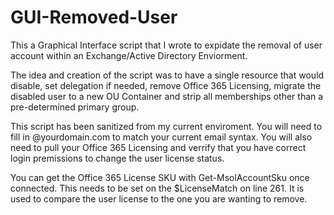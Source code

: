 # GUI-Removed-User
This a Graphical Interface script that I wrote to expidate the removal of user account within an Exchange/Active Directory Enviorment. 

The idea and creation of the script was to have a single resource that would disable, set delegation if needed, remove Office 365 Licensing,
migrate the disabled user to a new OU Container and strip all memberships other than a pre-determined primary group. 

This script has been sanitized from my current enviroment.  You will need to fill in @yourdomain.com to match your current email syntax. You will also need to pull your Office 365 Licensing and verrify that you have correct login premissions to change the user license status. 

You can get the Office 365 License SKU with Get-MsolAccountSku once connected. This needs to be set on the $LicenseMatch on line 261. It is used to compare the user license to the one you are wanting to remove.  
